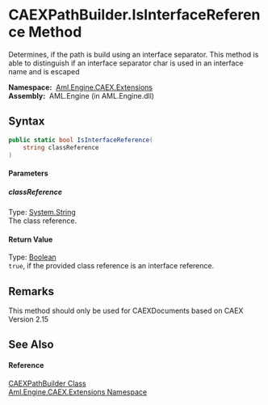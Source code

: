 CAEXPathBuilder.IsInterfaceReference Method
===========================================
Determines, if the path is build using an interface separator. This method is able to distinguish if an interface separator char is used in an interface name and is escaped

  **Namespace:**  [Aml.Engine.CAEX.Extensions][1]  
  **Assembly:**  AML.Engine (in AML.Engine.dll)

Syntax
------

```csharp
public static bool IsInterfaceReference(
	string classReference
)
```

#### Parameters

##### *classReference*
Type: [System.String][2]  
The class reference.

#### Return Value
Type: [Boolean][3]  
`true`, if the provided class reference is an interface reference.

Remarks
-------
 This method should only be used for CAEXDocuments based on CAEX Version 2.15 

See Also
--------

#### Reference
[CAEXPathBuilder Class][4]  
[Aml.Engine.CAEX.Extensions Namespace][1]  

[1]: ../README.md
[2]: https://docs.microsoft.com/dotnet/api/system.string
[3]: https://docs.microsoft.com/dotnet/api/system.boolean
[4]: README.md
[5]: https://www.automationml.org
[6]: ../../icons/logoShade.png